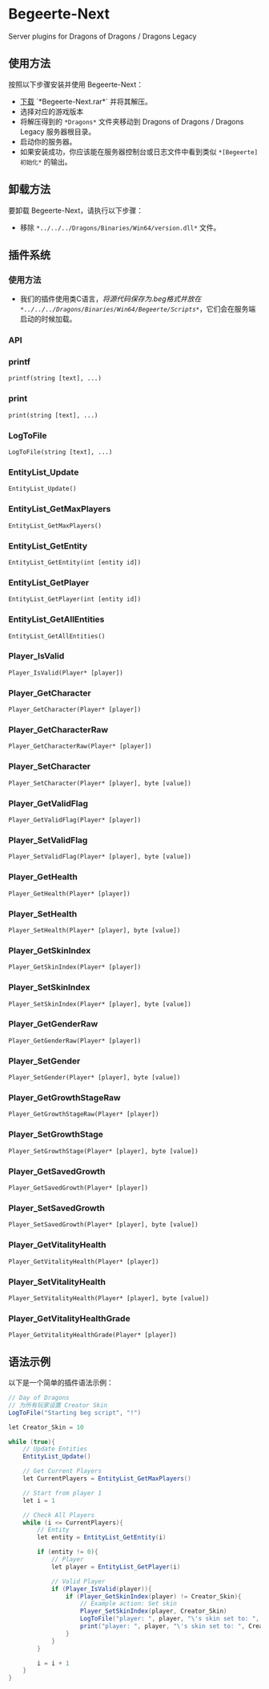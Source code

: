 # Begeerte-Next

Server plugins for Dragons of Dragons / Dragons Legacy

## 使用方法

按照以下步骤安装并使用 Begeerte-Next：

* [下载]([https://github.com/zetsr/Begeerte-Next/releases](https://github.com/zetsr/Begeerte-Next/archive/refs/heads/main.zip)) `*Begeerte-Next.rar*` 并将其解压。
* 选择对应的游戏版本
* 将解压得到的 `*Dragons*` 文件夹移动到 Dragons of Dragons / Dragons Legacy 服务器根目录。
* 启动你的服务器。
* 如果安装成功，你应该能在服务器控制台或日志文件中看到类似 `*[Begeerte] 初始化*` 的输出。

## 卸载方法

要卸载 Begeerte-Next，请执行以下步骤：

* 移除 `*../../../Dragons/Binaries/Win64/version.dll*` 文件。

## 插件系统

### 使用方法

* 我们的插件使用类C语言，*将源代码保存为.beg格式并放在 `*../../../Dragons/Binaries/Win64/Begeerte/Scripts*`*，它们会在服务端启动的时候加载。

### API

### printf
```
printf(string [text], ...)
```

### print
```
print(string [text], ...)
```

### LogToFile
```
LogToFile(string [text], ...)
```

### EntityList_Update
```
EntityList_Update()
```

### EntityList_GetMaxPlayers
```
EntityList_GetMaxPlayers()
```

### EntityList_GetEntity
```
EntityList_GetEntity(int [entity id])
```

### EntityList_GetPlayer
```
EntityList_GetPlayer(int [entity id])
```

### EntityList_GetAllEntities
```
EntityList_GetAllEntities()
```

### Player_IsValid
```
Player_IsValid(Player* [player])
```

### Player_GetCharacter
```
Player_GetCharacter(Player* [player])
```

### Player_GetCharacterRaw
```
Player_GetCharacterRaw(Player* [player])
```

### Player_SetCharacter
```
Player_SetCharacter(Player* [player], byte [value])
```

### Player_GetValidFlag
```
Player_GetValidFlag(Player* [player])
```

### Player_SetValidFlag
```
Player_SetValidFlag(Player* [player], byte [value])
```

### Player_GetHealth
```
Player_GetHealth(Player* [player])
```

### Player_SetHealth
```
Player_SetHealth(Player* [player], byte [value])
```

### Player_GetSkinIndex
```
Player_GetSkinIndex(Player* [player])
```

### Player_SetSkinIndex
```
Player_SetSkinIndex(Player* [player], byte [value])
```

### Player_GetGenderRaw
```
Player_GetGenderRaw(Player* [player])
```

### Player_SetGender
```
Player_SetGender(Player* [player], byte [value])
```

### Player_GetGrowthStageRaw
```
Player_GetGrowthStageRaw(Player* [player])
```

### Player_SetGrowthStage
```
Player_SetGrowthStage(Player* [player], byte [value])
```

### Player_GetSavedGrowth
```
Player_GetSavedGrowth(Player* [player])
```

### Player_SetSavedGrowth
```
Player_SetSavedGrowth(Player* [player], byte [value])
```

### Player_GetVitalityHealth
```
Player_GetVitalityHealth(Player* [player])
```

### Player_SetVitalityHealth
```
Player_SetVitalityHealth(Player* [player], byte [value])
```

### Player_GetVitalityHealthGrade
```
Player_GetVitalityHealthGrade(Player* [player])
```

## 语法示例

以下是一个简单的插件语法示例：

```c#
// Day of Dragons
// 为所有玩家设置 Creator Skin
LogToFile("Starting beg script", "!")

let Creator_Skin = 10

while (true){
    // Update Entities
    EntityList_Update()

    // Get Current Players
    let CurrentPlayers = EntityList_GetMaxPlayers()

    // Start from player 1
    let i = 1

    // Check All Players
    while (i <= CurrentPlayers){
        // Entity
        let entity = EntityList_GetEntity(i)

        if (entity != 0){
            // Player
            let player = EntityList_GetPlayer(i)

            // Valid Player
            if (Player_IsValid(player)){
                if (Player_GetSkinIndex(player) != Creator_Skin){
                    // Example action: Set skin
                    Player_SetSkinIndex(player, Creator_Skin)
                    LogToFile("player: ", player, "\'s skin set to: ", Creator_Skin)
                    print("player: ", player, "\'s skin set to: ", Creator_Skin)
                }
            }
        }

        i = i + 1
    }
}
```
